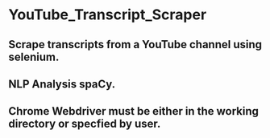 # YouTube_Transcript_Scraper
## Scrape transcripts from a YouTube channel using selenium.
## NLP Analysis spaCy.
## Chrome Webdriver must be either in the working directory or specfied by user.

